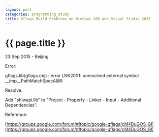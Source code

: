 ```yaml
---
layout: post
categories: programming_study
title: Gflags Build Problems on Windows X86 and Visual Studio 2015
---
```


{{ page.title }}
================

<p class="meta">23 Sep 2015 - Beijing</p>

Error:

gflags.lib(gflags.obj) : error LNK2001: unresolved external symbol __imp__PathMatchSpecA@8

Resolve:

Add "shlwapi.lib" to "Project - Property - Linker - Input - Additional Dependencies".

Reference:

[https://groups.google.com/forum/#!topic/google-gflags/cM4DuGOS_GI](https://groups.google.com/forum/#!topic/google-gflags/cM4DuGOS_GI)
